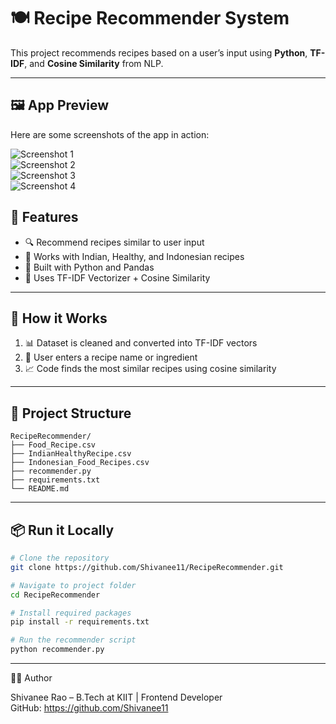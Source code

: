 # 🍽️ Recipe Recommender System

This project recommends recipes based on a user’s input using **Python**, **TF-IDF**, and **Cosine Similarity** from NLP.

---
## 🖼️ App Preview

Here are some screenshots of the app in action:

![Screenshot 1](screenshots/Screenshot20%1.png)  
![Screenshot 2](screenshots/Screenshot20%2.png)  
![Screenshot 3](screenshots/Screenshot20%3.png)  
![Screenshot 4](screenshots/Screenshot20%4.png)
## 🚀 Features

- 🔍 Recommend recipes similar to user input  
- 🌿 Works with Indian, Healthy, and Indonesian recipes  
- 🐍 Built with Python and Pandas  
- 🧠 Uses TF-IDF Vectorizer + Cosine Similarity  

---

## 🧠 How it Works

1. 📊 Dataset is cleaned and converted into TF-IDF vectors  
2. 👤 User enters a recipe name or ingredient  
3. 📈 Code finds the most similar recipes using cosine similarity  

---

## 📂 Project Structure

```
RecipeRecommender/
├── Food_Recipe.csv
├── IndianHealthyRecipe.csv
├── Indonesian_Food_Recipes.csv
├── recommender.py
├── requirements.txt
└── README.md
```

---

## 📦 Run it Locally

```bash
# Clone the repository
git clone https://github.com/Shivanee11/RecipeRecommender.git

# Navigate to project folder
cd RecipeRecommender

# Install required packages
pip install -r requirements.txt

# Run the recommender script
python recommender.py
```

---

👩‍💻 Author

Shivanee Rao – B.Tech at KIIT | Frontend Developer  
GitHub: https://github.com/Shivanee11
